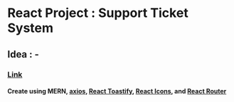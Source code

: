 # React Project : Support Ticket System

## Idea : -

### [Link](https://rizalsupportticketsystem.herokuapp.com)

#### Create using MERN, [axios](https://axios-http.com/docs/intro), [React Toastify](https://fkhadra.github.io/react-toastify/introduction), [React Icons](https://react-icons.github.io/react-icons/), and [React Router](https://reactrouter.com/en/main)
